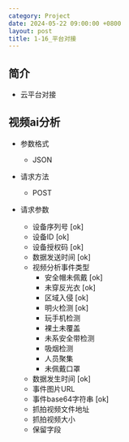 ```yaml
---
category: Project
date: 2024-05-22 09:00:00 +0800
layout: post
title: 1-16_平台对接
---
```

## 简介

+ 云平台对接

## 视频ai分析

+ 参数格式
  + JSON

+ 请求方法
  + POST

+ 请求参数
  + 设备序列号 [ok]
  + 设备ID [ok]
  + 设备授权码 [ok]
  + 数据发送时间 [ok]
  + 视频分析事件类型
    + 安全帽未佩戴 [ok]
    + 未穿反光衣 [ok]
    + 区域入侵 [ok]
    + 明火检测 [ok]
    + 玩手机检测
    + 裸土未覆盖
    + 未系安全带检测
    + 吸烟检测
    + 人员聚集
    + 未佩戴口罩
  + 数据发生时间 [ok]
  + 事件图片URL 
  + 事件base64字符串 [ok]
  + 抓拍视频文件地址
  + 抓拍视频大小
  + 保留字段
